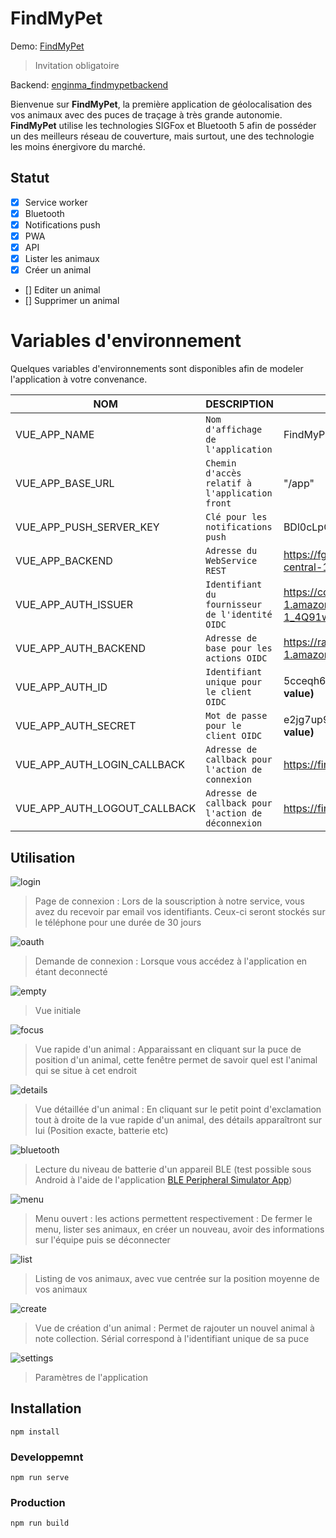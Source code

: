 # FindMyPet

Demo: [FindMyPet](https://www.30millionsdamis.fr/uploads/pics/conseils-erreurs-chat-1171.jpg)
> Invitation obligatoire

Backend: [enginma_findmypetbackend](https://github.com/averdier/enigma_findmypet_backend)

Bienvenue sur **FindMyPet**, la première application de géolocalisation des vos animaux avec des puces de traçage à très grande autonomie. **FindMyPet** utilise les technologies SIGFox et Bluetooth 5 afin de posséder un des meilleurs réseau de couverture, mais surtout, une des technologie les moins énergivore du marché.

## Statut
- [x] Service worker
- [x] Bluetooth
- [x] Notifications push
- [x] PWA
- [x] API
- [x] Lister les animaux
- [x] Créer un animal
- [] Editer un animal
- [] Supprimer un animal

# Variables d'environnement

Quelques variables d'environnements sont disponibles afin de modeler l'application à votre convenance.

|NOM|DESCRIPTION|Exemple|
|----------------|-------------------------------|-----------------------------|
|VUE_APP_NAME|`Nom d'affichage de l'application`|FindMyPet|
|VUE_APP_BASE_URL|`Chemin d'accès relatif à l'application front`|"/app"|
|VUE_APP_PUSH_SERVER_KEY|`Clé pour les notifications push`|BDl0cLpGC_-qNSrk-jbT0|
|VUE_APP_BACKEND|`Adresse du WebService REST`|https://fgmzkcbaka.execute-api.eu-central-1.amazonaws.com/dev/api|
|VUE_APP_AUTH_ISSUER|`Identifiant du fournisseur de l'identité OIDC`|https://cognito-idp.eu-central-1.amazonaws.com/eu-central-1_4Q91wIB8X|
|VUE_APP_AUTH_BACKEND|`Adresse de base pour les actions OIDC`|https://rastadev.auth.eu-central-1.amazoncognito.com|
|VUE_APP_AUTH_ID|`Identifiant unique pour le client OIDC`|5cceqh6ihehe2121r6k9nbu5r **(fake value)**|
|VUE_APP_AUTH_SECRET|`Mot de passe pour le client OIDC`|e2jg7up9vp4hei68jcondq8t9gpk **(fake value)**|
|VUE_APP_AUTH_LOGIN_CALLBACK|`Adresse de callback pour l'action de connexion`|https://findmypet.netlify.com/oidc/login
|VUE_APP_AUTH_LOGOUT_CALLBACK|`Adresse de callback pour l'action de déconnexion`|https://findmypet.netlify.com/oidc/logout|

## Utilisation

![login](./docs/img/login.jpg)
> Page de connexion : Lors de la souscription à notre service, vous avez du recevoir par email vos identifiants. Ceux-ci seront stockés sur le téléphone pour une durée de 30 jours


![oauth](./docs/img/oauth.jpg)
> Demande de connexion : Lorsque vous accédez à l'application en étant deconnecté 


![empty](./docs/img/empty.jpg)
> Vue initiale


![focus](./docs/img/focus.jpg)
> Vue rapide d'un animal : Apparaissant en cliquant sur la puce de position d'un animal, cette fenêtre permet de savoir quel est l'animal qui se situe à cet endroit


![details](./docs/img/details.jpg)
> Vue détaillée d'un animal : En cliquant sur le petit point d'exclamation tout à droite de la vue rapide d'un animal, des détails apparaîtront sur lui (Position exacte, batterie etc)


![bluetooth](./docs/img/bluetooth.jpg)
> Lecture du niveau de batterie d'un appareil BLE (test possible sous Android à l'aide de l'application [BLE Peripheral Simulator App](https://play.google.com/store/apps/details?id=io.github.webbluetoothcg.bletestperipheral))


![menu](./docs/img/menu.jpg)
> Menu ouvert : les actions permettent respectivement : De fermer le menu, lister ses animaux, en créer un nouveau, avoir des informations sur l'équipe puis se déconnecter


![list](./docs/img/list.jpg)
> Listing de vos animaux, avec vue centrée sur la position moyenne de vos animaux


![create](./docs/img/create.jpg)
> Vue de création d'un animal : Permet de rajouter un nouvel animal à note collection. Sérial correspond à l'identifiant unique de sa puce


![settings](./docs/img/settings.jpg)
> Paramètres de l'application

## Installation
```
npm install
```

### Developpemnt
```
npm run serve
```

### Production
```
npm run build
```
